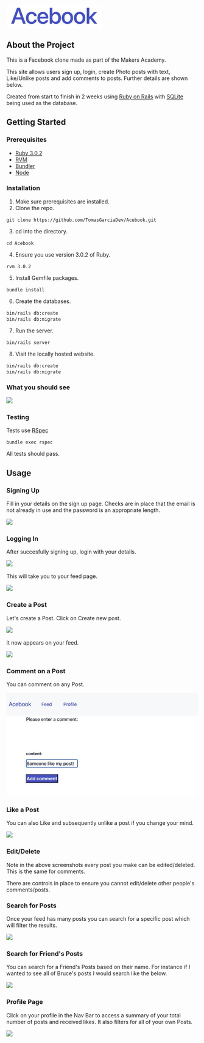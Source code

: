 <img src="https://github.com/chris-clement/acebook-betterverse/blob/main/app/assets/images/README_images/acebookLogo.jpeg?raw=true" width="250" height="60" />


## About the Project

This is a Facebook clone made as part of the Makers Academy.

This site allows users sign up, login, create Photo posts with text, Like/Unlike posts and add comments to posts. Further details are shown below. 

Created from start to finish in 2 weeks using [Ruby on Rails](https://rubyonrails.org/) with [SQLite](https://www.sqlite.org/index.html) being used as the database.

## Getting Started

### Prerequisites 

- [Ruby 3.0.2](https://www.ruby-lang.org/en/documentation/installation/)
- [RVM](https://rvm.io/)
- [Bundler](https://bundler.io/)
- [Node](https://nodejs.org/en/)

### Installation

1. Make sure prerequisites are installed.
2. Clone the repo.

````
git clone https://github.com/TomasGarciaDev/Acebook.git
````
3. cd into the directory.

````
cd Acebook
````

4. Ensure you use version 3.0.2 of Ruby.

````
rvm 3.0.2
````

5. Install Gemfile packages.

````
bundle install
````

6. Create the databases.

````
bin/rails db:create
bin/rails db:migrate
````

7. Run the server.

````
bin/rails server
````

8. Visit the locally hosted website.

````
bin/rails db:create
bin/rails db:migrate
````

### What you should see

<img src="app/assets/images/README_images/homePage.jpeg"/>

### Testing

Tests use [RSpec](https://rspec.info/)


````
bundle exec rspec
````

All tests should pass.

## Usage

### Signing Up

Fill in your details on the sign up page. Checks are in place that the email is not already in use and the password is an appropriate length. 

<img src="app/assets/images/README_images/signUpPage.jpeg"/>

### Logging In

After succesfully signing up, login with your details.

<img src="app/assets/images/README_images/logInPage.jpeg"/>

This will take you to your feed page.

<img src="app/assets/images/README_images/feedPage.jpeg"/>

### Create a Post

Let's create a Post. Click on Create new post.

<img src="app/assets/images/README_images/createPost.jpeg"/>

It now appears on your feed.

<img src="app/assets/images/README_images/feedWithPost.jpeg"/>

### Comment on a Post

You can comment on any Post.

<img src="app/assets/images/README_images/addComment.jpg"/>

### Like a Post

You can also Like and subsequently unlike a post if you change your mind.

<img src="app/assets/images/README_images/likePost.jpeg"/>

### Edit/Delete

Note in the above screenshots every post you make can be edited/deleted. This is the same for comments.

There are controls in place to ensure you cannot edit/delete other people's comments/posts.


### Search for Posts

Once your feed has many posts you can search for a specific post which will filter the results.

<img src="app/assets/images/README_images/searchPosts.jpeg"/>

### Search for Friend's Posts

You can search for a Friend's Posts based on their name. For instance if I wanted to see all of Bruce's posts I would search like the below. 

<img src="app/assets/images/README_images/searchFriends.jpeg"/>


### Profile Page

Click on your profile in the Nav Bar to access a summary of your total number of posts and received likes. It also filters for all of your own Posts.

<img src="app/assets/images/README_images/profilePage.jpeg"/>
